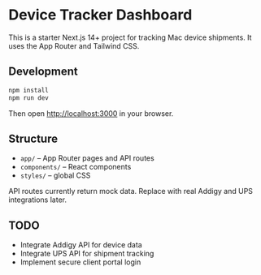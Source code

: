 # Device Tracker Dashboard

This is a starter Next.js 14+ project for tracking Mac device shipments. It uses the App Router and Tailwind CSS.

## Development

```bash
npm install
npm run dev
```

Then open <http://localhost:3000> in your browser.

## Structure
- `app/` – App Router pages and API routes
- `components/` – React components
- `styles/` – global CSS

API routes currently return mock data. Replace with real Addigy and UPS integrations later.

## TODO
- Integrate Addigy API for device data
- Integrate UPS API for shipment tracking
- Implement secure client portal login
